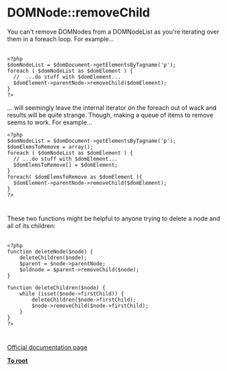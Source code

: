 # DOMNode::removeChild



You can&apos;t remove DOMNodes from a DOMNodeList as you&apos;re iterating over them in a foreach loop. For example...<br><br>

```
<?php
$domNodeList = $domDocument->getElementsByTagname('p');
foreach ( $domNodeList as $domElement ) {
  //  ...do stuff with $domElement...
  $domElement->parentNode->removeChild($domElement);
}
?>
```


... will seemingly leave the internal iterator on the foreach out of wack and results will be quite strange. Though, making a queue of items to remove seems to work. For example...



```
<?php
$domNodeList = $domDocument->getElementsByTagname('p');
$domElemsToRemove = array();
foreach ( $domNodeList as $domElement ) {
  // ...do stuff with $domElement...
  $domElemsToRemove[] = $domElement;
}
foreach( $domElemsToRemove as $domElement ){
  $domElement->parentNode->removeChild($domElement);
}
?>
```
  

#

These two functions might be helpful to anyone trying to delete a node and all of its children:<br><br>

```
<?php
function deleteNode($node) {
    deleteChildren($node);
    $parent = $node->parentNode;
    $oldnode = $parent->removeChild($node);
}

function deleteChildren($node) {
    while (isset($node->firstChild)) {
        deleteChildren($node->firstChild);
        $node->removeChild($node->firstChild);
    }
}
?>
```
  

#

[Official documentation page](https://www.php.net/manual/en/domnode.removechild.php)

**[To root](/README.md)**